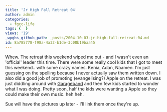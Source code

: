 ```yaml
---
title: 'Jr High Fall Retreat 04'
author: admin
categories:
  - fgcc-life
tags: {  }
views: '19'
_wpghs_github_path: _posts/2004-10-03-jr-high-fall-retreat-04.md
id: 8a785778-f98a-4a32-b1de-3c08b19baa45
---
```

<p>Whew.  The retreat this weekend wiped me out - and I wasn't even an 'official' leader this time.  There were some really cool kids that I got to meet this weekend..  with some crazy names.  Kenia, Adan, Naamen.  I'm just guessing on the spelling because I never actually saw them written down.  I also did a good job of promoting (evangelising?) Apple on the retreat.  I was just diddling around with <a href="http://www.apple.com/ca/ilife/garageband/">Garageband</a> and then few kids started to wonder what I was doing.  Pretty soon, half the kids were wanting a Apple so they could make their own music.  heh heh.</p>
<p>Sue will have the pictures up later - I'll link them once they're up.</p>
